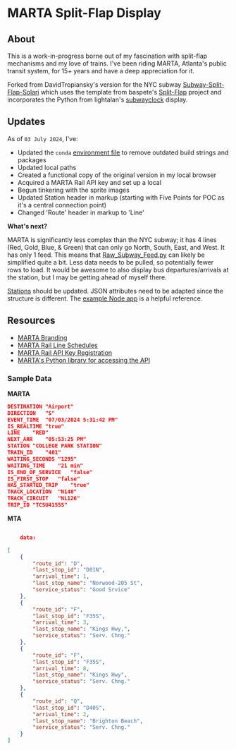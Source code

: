 # MARTA Split-Flap Display

## About

This is a work-in-progress borne out of my fascination with split-flap mechanisms and my love of trains. I've been riding MARTA, Atlanta's public transit system, for 15+ years and have a deep appreciation for it.

Forked from DavidTropiansky's version for the NYC subway [Subway-Split-Flap-Solari](https://github.com/DavidTropiansky/Subway-Split-Flap-Solari?tab=readme-ov-file) which uses the template from baspete's [Split-Flap](https://github.com/baspete/Split-Flap/) project and incorporates the Python from lightalan's [subwayclock](https://github.com/lightalan/subwayclock) display.

## Updates

As of `03 July 2024`, I've:

- Updated the `conda` [environment file](environment.yml) to remove outdated build strings and packages
- Updated local paths
- Created a functional copy of the original version in my local browser
- Acquired a MARTA Rail API key and set up a local 
- Begun tinkering with the sprite images
- Updated Station header in markup (starting with Five Points for POC as it's a central connection point)
- Changed 'Route' header in markup to 'Line'

**What's next?**

MARTA is significantly less complex than the NYC subway; it has 4 lines (Red, Gold, Blue, & Green) that can only go North, South, East, and West. It has only 1 feed. This means that [Raw_Subway_Feed.py](Raw_Subway_Feed.py) can likely be simplified quite a bit. Less data needs to be pulled, so potentially fewer rows to load. It would be awesome to also display bus departures/arrivals at the station, but I may be getting ahead of myself there.

[Stations](stations.csv) should be updated. JSON attributes need to be adapted since the structure is different. The [example Node app](app.js) is a helpful reference. 




## Resources

- [MARTA Branding](https://www.itsmarta.com/branding/brand-overview.html)
- [MARTA Rail Line Schedules](https://www.itsmarta.com/railline-schedules.aspx)
- [MARTA Rail API Key Registration](https://www.itsmarta.com/developer-reg-rtt.aspx)
- [MARTA's Python library for accessing the API](https://github.com/itsmarta/marta-python)


### Sample Data

**MARTA**
```json
DESTINATION	"Airport"
DIRECTION	"S"
EVENT_TIME	"07/03/2024 5:31:42 PM"
IS_REALTIME	"true"
LINE	"RED"
NEXT_ARR	"05:53:25 PM"
STATION	"COLLEGE PARK STATION"
TRAIN_ID	"401"
WAITING_SECONDS	"1295"
WAITING_TIME	"21 min"
IS_END_OF_SERVICE	"false"
IS_FIRST_STOP	"false"
HAS_STARTED_TRIP	"true"
TRACK_LOCATION	"N140"
TRACK_CIRCUIT	"NL126"
TRIP_ID	"TCSU4155S"
```
**MTA**
```json

    data: 

[
    {
        "route_id": "D",
        "last_stop_id": "D01N",
        "arrival_time": 1,
        "last_stop_name": "Norwood-205 St",
        "service_status": "Good Srvice"
    },
    {
        "route_id": "F",
        "last_stop_id": "F35S",
        "arrival_time": 3,
        "last_stop_name": "Kings Hwy,",
        "service_status": "Serv. Chng."
    },
    {
        "route_id": "F",
        "last_stop_id": "F35S",
        "arrival_time": 8,
        "last_stop_name": "Kings Hwy",
        "service_status": "Serv. Chng."
    },
    {
        "route_id": "Q",
        "last_stop_id": "D40S",
        "arrival_time": 2,
        "last_stop_name": "Brighton Beach",
        "service_status": "Serv. Chng."
    }
]
```

